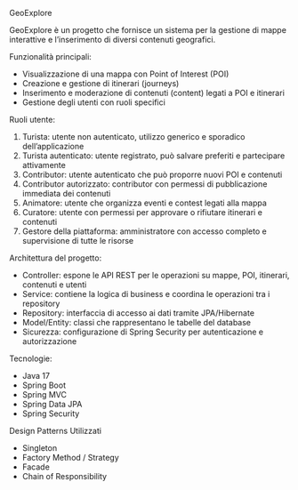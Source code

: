 GeoExplore

GeoExplore è un progetto che fornisce un sistema per la gestione di mappe interattive e l’inserimento di diversi contenuti geografici.

Funzionalità principali:
* Visualizzazione di una mappa con Point of Interest (POI)
* Creazione e gestione di itinerari (journeys)
* Inserimento e moderazione di contenuti (content) legati a POI e itinerari
* Gestione degli utenti con ruoli specifici

Ruoli utente:
1. Turista: utente non autenticato, utilizzo generico e sporadico dell’applicazione
2. Turista autenticato: utente registrato, può salvare preferiti e partecipare attivamente
3. Contributor: utente autenticato che può proporre nuovi POI e contenuti
4. Contributor autorizzato: contributor con permessi di pubblicazione immediata dei contenuti
5. Animatore: utente che organizza eventi e contest legati alla mappa
6. Curatore: utente con permessi per approvare o rifiutare itinerari e contenuti
7. Gestore della piattaforma: amministratore con accesso completo e supervisione di tutte le risorse

Architettura del progetto:
* Controller: espone le API REST per le operazioni su mappe, POI, itinerari, contenuti e utenti
* Service: contiene la logica di business e coordina le operazioni tra i repository
* Repository: interfaccia di accesso ai dati tramite JPA/Hibernate
* Model/Entity: classi che rappresentano le tabelle del database
* Sicurezza: configurazione di Spring Security per autenticazione e autorizzazione

Tecnologie:
* Java 17
* Spring Boot
* Spring MVC
* Spring Data JPA
* Spring Security

Design Patterns Utilizzati
* Singleton
* Factory Method / Strategy
* Facade
* Chain of Responsibility

